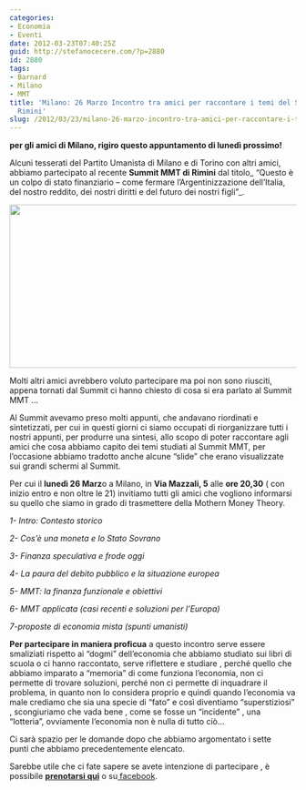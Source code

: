 ```yaml
---
categories:
- Economia
- Eventi
date: 2012-03-23T07:40:25Z
guid: http://stefanocecere.com/?p=2880
id: 2880
tags:
- Barnard
- Milano
- MMT
title: 'Milano: 26 Marzo Incontro tra amici per raccontare i temi del Summit MMT di
  Rimini'
slug: /2012/03/23/milano-26-marzo-incontro-tra-amici-per-raccontare-i-temi-del-summit-mmt-di-rimini/
---
```


**per gli amici di Milano, rigiro questo appuntamento di lunedì prossimo!**

Alcuni tesserati del Partito Umanista di Milano e di Torino con altri amici, abbiamo partecipato al recente **Summit MMT di Rimini** dal titolo_ “Questo è un colpo di stato finanziario – come fermare l’Argentinizzazione dell’Italia, del nostro reddito, dei nostri diritti e del futuro dei nostri figli”_.

<img class="aligncenter size-full wp-image-2881" title="summit_mmt" src="http://stefanocecere.com/wp-content/uploads/sites/3/2012/03/summit_mmt.jpg" alt="" width="510" height="287" srcset="http://stefanocecere.com/wp-content/uploads/sites/3/2012/03/summit_mmt.jpg 510w, http://stefanocecere.com/wp-content/uploads/sites/3/2012/03/summit_mmt-300x169.jpg 300w" sizes="(max-width: 510px) 100vw, 510px" />

Molti altri amici avrebbero voluto partecipare ma poi non sono riusciti, appena tornati dal Summit ci hanno chiesto di cosa si era parlato al Summit MMT …

Al Summit avevamo preso molti appunti, che andavano riordinati e sintetizzati, per cui in questi giorni ci siamo occupati di riorganizzare tutti i nostri appunti, per produrre una sintesi, allo scopo di poter raccontare agli amici che cosa abbiamo capito dei temi studiati al Summit MMT, per l’occasione abbiamo tradotto anche alcune “slide” che erano visualizzate sui grandi schermi al Summit.

Per cui il **lunedì 26 Marz**o a Milano, in **Via Mazzali, 5** alle **ore 20,30** ( con inizio entro e non oltre le 21) invitiamo tutti gli amici che vogliono informarsi su quello che siamo in grado di trasmettere della Mothern Money Theory.

_1- Intro: Contesto storico_

_2- Cos’è una moneta e lo Stato Sovrano_

_3- Finanza speculativa e frode oggi_

_4- La paura del debito pubblico e la situazione europea_

_5- MMT: la finanza funzionale e obiettivi_

_6- MMT applicata (casi recenti e soluzioni per l’Europa)_

_7-proposte di economia mista (spunti umanisti)_

**Per partecipare in maniera proficua** a questo incontro serve essere smaliziati rispetto ai “dogmi” dell’economia che abbiamo studiato sui libri di scuola o ci hanno raccontato, serve riflettere e studiare , perché quello che abbiamo imparato a “memoria” di come funziona l’economia, non ci permette di trovare soluzioni, perché non ci permette di inquadrare il problema, in quanto non lo considera proprio e quindi quando l’economia va male crediamo che sia una specie di “fato” e così diventiamo “superstiziosi” , scongiuriamo che vada bene , come se fosse un “incidente” , una “lotteria”, ovviamente l’economia non è nulla di tutto ciò…

Ci sarà spazio per le domande dopo che abbiamo argomentato i sette punti che abbiamo precedentemente elencato.

Sarebbe utile che ci fate sapere se avete intenzione di partecipare , è possibile [**prenotarsi qui**](http://www.pumilano.it/economiaumanista/eventi/event/4-chiacchiere-sulla-modern-money-theory/) o su[ facebook](https://www.facebook.com/events/131046600357900/).